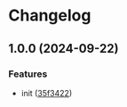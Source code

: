 # Changelog

## 1.0.0 (2024-09-22)


### Features

* init ([35f3422](https://github.com/phi-ag/argon2/commit/35f3422f064ad36680a310c9aa80cebe364e3895))
